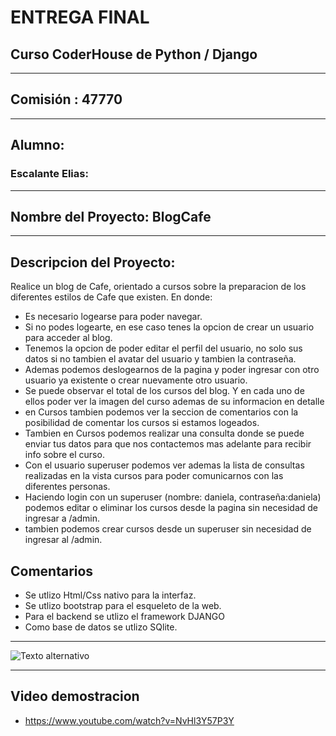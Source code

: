 # ENTREGA FINAL 
## Curso CoderHouse de Python / Django 
-------
## **Comisión** : 47770
-------
## **Alumno**:   
### Escalante Elias:


--------

## Nombre del Proyecto: BlogCafe
--------
## **Descripcion del Proyecto**:
 Realice un blog de Cafe, orientado a cursos sobre la preparacion de los diferentes estilos de Cafe que existen. En donde:


- Es necesario logearse para poder navegar.
- Si no podes logearte, en ese caso tenes la opcion de crear un usuario para acceder al blog.
- Tenemos la opcion de poder editar el perfil del usuario, no solo sus datos si no tambien el avatar del usuario y tambien la contraseña.
- Ademas podemos deslogearnos de la pagina y poder ingresar con otro usuario ya existente o crear nuevamente otro usuario.
- Se puede observar el total de los cursos del blog. Y en cada uno de ellos poder ver la imagen del curso ademas de su informacion en detalle
- en Cursos tambien podemos ver la seccion de comentarios con la posibilidad de comentar los cursos si estamos logeados.
- Tambien en Cursos podemos realizar una consulta donde se puede enviar tus datos para que nos contactemos mas adelante para recibir info sobre el curso.
- Con el usuario superuser podemos ver ademas la lista de consultas realizadas en la vista cursos para poder comunicarnos con las diferentes personas.
- Haciendo login con un superuser (nombre: daniela, contraseña:daniela) podemos editar o eliminar los cursos desde la pagina sin necesidad de ingresar a /admin.
- tambien podemos crear cursos desde un superuser sin necesidad de ingresar al /admin.

## Comentarios

- Se utlizo Html/Css nativo para la interfaz.
- Se utlizo bootstrap para el esqueleto de la web.
- Para el backend se utlizo el framework DJANGO
- Como base de datos se utlizo  SQlite.
  
------

![Texto alternativo](https://github.com/eliasescalante/Proyecto_cursos_cafe_entrega_final/blob/main/Capture.JPG)

----

## Video demostracion
- https://www.youtube.com/watch?v=NvHl3Y57P3Y
